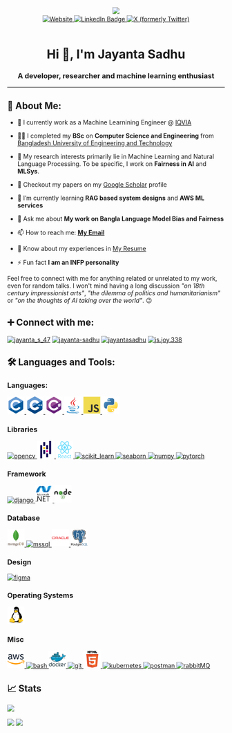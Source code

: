 <div id="header" align="center">
  <img src="https://gifdb.com/images/high/animated-man-computer-coding-nae6mec378lsg1i3.gif" height=300px width="auto"/>
  <div id="badges">
    <a href="https://jayanta47.github.io/">
      <img alt="Website" src="https://img.shields.io/website?url=https%3A%2F%2Fjayanta47.github.io%2F&up_message=Running&style=for-the-badge&logo=website&logoColor=white">
    </a>
    <a href="https://www.linkedin.com/in/jayanta-sadhu/">
      <img src="https://img.shields.io/badge/LinkedIn-blue?style=for-the-badge&logo=linkedin&logoColor=white" alt="LinkedIn Badge"/>
    </a>
    <a href="https://x.com/jayanta_s_47">
      <img alt="X (formerly Twitter)" src="https://img.shields.io/twitter/follow/jayanta_s_47?style=for-the-badge&logo=x&logoColor=white">
    </a>
  </div>
  <img src="https://komarev.com/ghpvc/?username=jayanta47&style=flat-square&color=blue" alt=""/>
</div>

<h1 align="center">Hi 👋, I'm Jayanta Sadhu</h1>
<h3 align="center">A developer, researcher and machine learning enthusiast</h3>

---
## 👦 About Me:
- 🏢 I currently work as a Machine Learnining Engineer @ [IQVIA](https://www.iqvia.com/)

- 🧑‍🎓️ I completed my **BSc** on **Computer Science and Engineering** from [Bangladesh University of Engineering and Technology](https://www.buet.ac.bd/web/#/)

- 🔬 My research interests primarily lie in Machine Learning and Natural Language Processing. To be specific, I work on **Fairness in AI** and **MLSys**.

- 📜 Checkout my papers on my [Google Scholar](https://scholar.google.com/citations?user=Hgby-TUAAAAJ&hl=en) profile

- 🌱 I’m currently learning **RAG based system designs** and **AWS ML services**

- 💬 Ask me about **My work on Bangla Language Model Bias and Fairness**

- 📫 How to reach me: **[My Email](jayantasadhu4557@gmail.com)**

- 📄 Know about my experiences in [My Resume](https://drive.google.com/file/d/1CRCqPwkM-3xqd-nvjYI15M3PaV5tGiq2/view?usp=sharing)

- ⚡ Fun fact **I am an INFP personality**

Feel free to connect with me for anything related or unrelated to my work, even for random talks. I won't mind having a long discussion *"on 18th century impressionist arts"*, *"the dilemma of politics and humanitarianism"* or *"on the thoughts of AI taking over the world"*. 😉

<h2 align="left">➕ Connect with me:</h2>
<p align="left">
<a href="https://twitter.com/jayanta_s_47" target="blank"><img align="center" src="https://raw.githubusercontent.com/rahuldkjain/github-profile-readme-generator/master/src/images/icons/Social/twitter.svg" alt="jayanta_s_47" height="30" width="40" /></a>
<a href="https://linkedin.com/in/jayanta-sadhu" target="blank"><img align="center" src="https://raw.githubusercontent.com/rahuldkjain/github-profile-readme-generator/master/src/images/icons/Social/linked-in-alt.svg" alt="jayanta-sadhu" height="30" width="40" /></a>
<a href="https://kaggle.com/jayantasadhu" target="blank"><img align="center" src="https://raw.githubusercontent.com/rahuldkjain/github-profile-readme-generator/master/src/images/icons/Social/kaggle.svg" alt="jayantasadhu" height="30" width="40" /></a>
<a href="https://fb.com/js.joy.338" target="blank"><img align="center" src="https://raw.githubusercontent.com/rahuldkjain/github-profile-readme-generator/master/src/images/icons/Social/facebook.svg" alt="js.joy.338" height="30" width="40" /></a>
</p>


<h2 align="left">🛠️ Languages and Tools:</h2> 

### Languages:

 <a href="https://www.cprogramming.com/" target="_blank" rel="noreferrer"> <img src="https://raw.githubusercontent.com/devicons/devicon/master/icons/c/c-original.svg" alt="c" width="40" height="40"/> </a> 
 <a href="https://www.w3schools.com/cpp/" target="_blank" rel="noreferrer"> <img src="https://raw.githubusercontent.com/devicons/devicon/master/icons/cplusplus/cplusplus-original.svg" alt="cplusplus" width="40" height="40"/> </a> 
 <a href="https://www.w3schools.com/cs/" target="_blank" rel="noreferrer"> <img src="https://raw.githubusercontent.com/devicons/devicon/master/icons/csharp/csharp-original.svg" alt="csharp" width="40" height="40"/> </a>
 <a href="https://www.java.com" target="_blank" rel="noreferrer"> <img src="https://raw.githubusercontent.com/devicons/devicon/master/icons/java/java-original.svg" alt="java" width="40" height="40"/> </a> 
<a href="https://developer.mozilla.org/en-US/docs/Web/JavaScript" target="_blank" rel="noreferrer"> <img src="https://raw.githubusercontent.com/devicons/devicon/master/icons/javascript/javascript-original.svg" alt="javascript" width="40" height="40"/> </a> 
<a href="https://www.python.org" target="_blank" rel="noreferrer"> <img src="https://raw.githubusercontent.com/devicons/devicon/master/icons/python/python-original.svg" alt="python" width="40" height="40"/> </a>

### Libraries
<a href="https://opencv.org/" target="_blank" rel="noreferrer"> <img src="https://www.vectorlogo.zone/logos/opencv/opencv-icon.svg" alt="opencv" width="40" height="40"/> </a>
<a href="https://pandas.pydata.org/" target="_blank" rel="noreferrer"> <img src="https://raw.githubusercontent.com/devicons/devicon/2ae2a900d2f041da66e950e4d48052658d850630/icons/pandas/pandas-original.svg" alt="pandas" width="40" height="40"/> </a>
 <a href="https://reactjs.org/" target="_blank" rel="noreferrer"> <img src="https://raw.githubusercontent.com/devicons/devicon/master/icons/react/react-original-wordmark.svg" alt="react" width="40" height="40"/> </a> 
<a href="https://scikit-learn.org/" target="_blank" rel="noreferrer"> <img src="https://upload.wikimedia.org/wikipedia/commons/0/05/Scikit_learn_logo_small.svg" alt="scikit_learn" width="40" height="40"/> </a> 
<a href="https://seaborn.pydata.org/" target="_blank" rel="noreferrer"> <img src="https://seaborn.pydata.org/_images/logo-mark-lightbg.svg" alt="seaborn" width="40" height="40"/> </a> 
<a href="https://numpy.org/" target="_blank" rel="noreferrer"> <img src="https://numpy.org/images/logo.svg" alt="numpy" width="40" height="40"/> </a>
<a href="https://pytorch.org/" target="_blank" rel="noreferrer"> <img src="https://www.vectorlogo.zone/logos/pytorch/pytorch-icon.svg" alt="pytorch" width="40" height="40"/> </a>

### Framework
 <a href="https://www.djangoproject.com/" target="_blank" rel="noreferrer"> <img src="https://cdn.worldvectorlogo.com/logos/django.svg" alt="django" width="40" height="40"/> </a>
<a href="https://dotnet.microsoft.com/" target="_blank" rel="noreferrer"> <img src="https://raw.githubusercontent.com/devicons/devicon/master/icons/dot-net/dot-net-original-wordmark.svg" alt="dotnet" width="40" height="40"/> </a>
<a href="https://nodejs.org" target="_blank" rel="noreferrer"> <img src="https://raw.githubusercontent.com/devicons/devicon/master/icons/nodejs/nodejs-original-wordmark.svg" alt="nodejs" width="40" height="40"/> </a> 

### Database

<a href="https://www.mongodb.com/" target="_blank" rel="noreferrer"> <img src="https://raw.githubusercontent.com/devicons/devicon/master/icons/mongodb/mongodb-original-wordmark.svg" alt="mongodb" width="40" height="40"/> </a>
<a href="https://www.microsoft.com/en-us/sql-server" target="_blank" rel="noreferrer"> <img src="https://www.svgrepo.com/show/303229/microsoft-sql-server-logo.svg" alt="mssql" width="40" height="40"/> </a>
<a href="https://www.oracle.com/" target="_blank" rel="noreferrer"> <img src="https://raw.githubusercontent.com/devicons/devicon/master/icons/oracle/oracle-original.svg" alt="oracle" width="40" height="40"/> </a> 
<a href="https://www.postgresql.org" target="_blank" rel="noreferrer"> <img src="https://raw.githubusercontent.com/devicons/devicon/master/icons/postgresql/postgresql-original-wordmark.svg" alt="postgresql" width="40" height="40"/> </a> 

### Design
<a href="https://www.figma.com/" target="_blank" rel="noreferrer"> <img src="https://www.vectorlogo.zone/logos/figma/figma-icon.svg" alt="figma" width="40" height="40"/> </a>

### Operating Systems

 <a href="https://www.linux.org/" target="_blank" rel="noreferrer"> <img src="https://raw.githubusercontent.com/devicons/devicon/master/icons/linux/linux-original.svg" alt="linux" width="40" height="40"/> </a> 

### Misc
<a href="https://aws.amazon.com" target="_blank" rel="noreferrer"> <img src="https://raw.githubusercontent.com/devicons/devicon/master/icons/amazonwebservices/amazonwebservices-original-wordmark.svg" alt="aws" width="40" height="40"/> </a>
<a href="https://www.gnu.org/software/bash/" target="_blank" rel="noreferrer"> <img src="https://www.vectorlogo.zone/logos/gnu_bash/gnu_bash-icon.svg" alt="bash" width="40" height="40"/> </a> 
<a href="https://www.docker.com/" target="_blank" rel="noreferrer"> <img src="https://raw.githubusercontent.com/devicons/devicon/master/icons/docker/docker-original-wordmark.svg" alt="docker" width="40" height="40"/> </a> 
 <a href="https://git-scm.com/" target="_blank" rel="noreferrer"> <img src="https://www.vectorlogo.zone/logos/git-scm/git-scm-icon.svg" alt="git" width="40" height="40"/> </a> <a href="https://www.w3.org/html/" target="_blank" rel="noreferrer"> <img src="https://raw.githubusercontent.com/devicons/devicon/master/icons/html5/html5-original-wordmark.svg" alt="html5" width="40" height="40"/> </a> 
 <a href="https://kubernetes.io" target="_blank" rel="noreferrer"> <img src="https://www.vectorlogo.zone/logos/kubernetes/kubernetes-icon.svg" alt="kubernetes" width="40" height="40"/> </a> 
 <a href="https://postman.com" target="_blank" rel="noreferrer"> <img src="https://www.vectorlogo.zone/logos/getpostman/getpostman-icon.svg" alt="postman" width="40" height="40"/> </a> 
 <a href="https://www.rabbitmq.com" target="_blank" rel="noreferrer"> <img src="https://www.vectorlogo.zone/logos/rabbitmq/rabbitmq-icon.svg" alt="rabbitMQ" width="40" height="40"/> </a> 
 

## 📈 Stats

![](http://github-profile-summary-cards.vercel.app/api/cards/profile-details?username=jayanta47&theme=dracula)

![](http://github-profile-summary-cards.vercel.app/api/cards/repos-per-language?username=jayanta47&theme=dracula)
![](http://github-profile-summary-cards.vercel.app/api/cards/stats?username=jayanta47&theme=dracula)